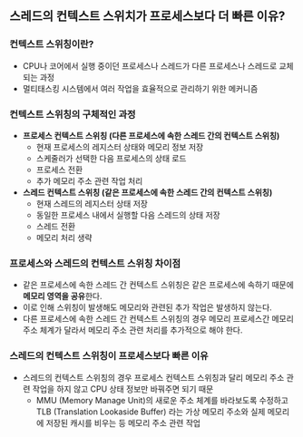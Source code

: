 ## 스레드의 컨텍스트 스위치가 프로세스보다 더 빠른 이유?
### 컨텍스트 스위칭이란?
- CPU나 코어에서 실행 중이던 프로세스나 스레드가 다른 프로세스나 스레드로 교체되는 과정
- 멀티태스킹 시스템에서 여러 작업을 효율적으로 관리하기 위한 메커니즘

### 컨텍스트 스위칭의 구체적인 과정
- **프로세스 컨텍스트 스위칭 (다른 프로세스에 속한 스레드 간의 컨텍스트 스위칭)**
  - 현재 프로세스의 레지스터 상태와 메모리 정보 저장
  - 스케줄러가 선택한 다음 프로세스의 상태 로드
  - 프로세스 전환
  - 추가 메모리 주소 관련 작업 처리
- **스레드 컨텍스트 스위칭 (같은 프로세스에 속한 스레드 간의 컨텍스트 스위칭)**
  - 현재 스레드의 레지스터 상태 저장
  - 동일한 프로세스 내에서 실행할 다음 스레드의 상태 저장
  - 스레드 전환
  - 메모리 처리 생략

### 프로세스와 스레드의 컨텍스트 스위칭 차이점
- 같은 프로세스에 속한 스레드 간 컨텍스트 스위칭은 같은 프로세스에 속하기 때문에 **메모리 영역을 공유**한다.
- 이로 인해 스위칭이 발생해도 메모리와 관련된 추가 작업은 발생하지 않는다.
- 다른 프로세스에 속한 스레드 간 컨텍스트 스위칭의 경우 메모리 프로세스간 메모리 주소 체계가 달라서 메모리 주소 관련 처리를 추가적으로 해야 한다.

### 스레드의 컨텍스트 스위칭이 프로세스보다 빠른 이유
- 스레드의 컨텍스트 스위칭의 경우 프로세스 컨텍스트 스위칭과 달리 메모리 주소 관련 작업을 하지 않고 CPU 상태 정보만 바꿔주면 되기 때문
  - MMU (Memory Manage Unit)의 새로운 주소 체계를 바라보도록 수정하고 TLB (Translation Lookaside Buffer) 라는 가상 메모리 주소와 실제 메모리에 저장된 캐시를 비우는 등 메모리 주소 관련 작업

